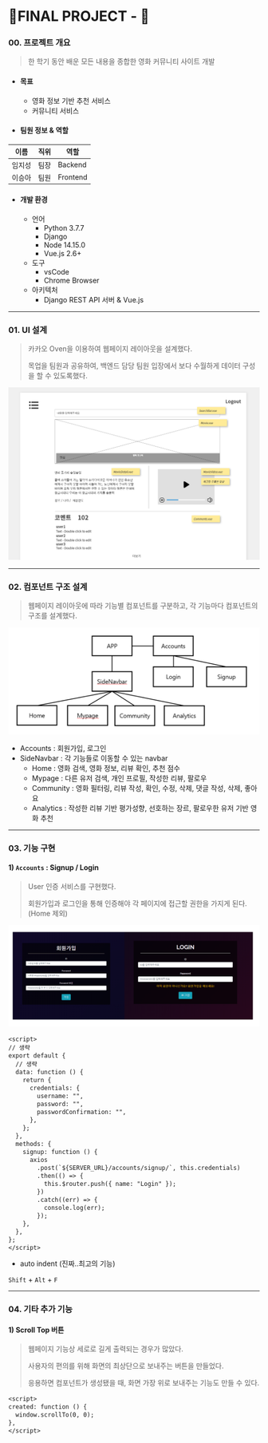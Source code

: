 # 🎇FINAL PROJECT - 🎇

### 00. 프로젝트 개요

> 한 학기 동안 배운 모든 내용을 종합한 영화 커뮤니티 사이트 개발



- #### 목표

  - 영화 정보 기반 추천 서비스 
  - 커뮤니티 서비스

  

- #### 팀원 정보 & 역할

| 이름   | 직위 | 역할     |
| ------ | ---- | -------- |
| 임지성 | 팀장 | Backend  |
| 이승아 | 팀원 | Frontend |



- #### 개발 환경

  - 언어
    - Python 3.7.7
    - Django 
    - Node 14.15.0
    - Vue.js 2.6+
  - 도구
    - vsCode
    - Chrome Browser
  - 아키텍처
    - Django REST API 서버 & Vue.js



---

### 01. UI 설계

> 카카오 Oven을 이용하여 웹페이지 레이아웃을 설계했다. 
>
> 목업을 팀원과 공유하여, 백엔드 담당 팀원 입장에서 보다 수월하게 데이터 구성을 할 수 있도록했다. 

![image-20201119200445724](README.assets/image-20201119200445724.png)

---

### 02. 컴포넌트 구조 설계

> 웹페이지 레이아웃에 따라 기능별 컴포넌트를 구분하고, 각 기능마다 컴포넌트의 구조를 설계했다.

![image-20201126145954973](README.assets/image-20201126145954973.png)

- Accounts : 회원가입, 로그인
- SideNavbar : 각 기능들로 이동할 수 있는 navbar
  - Home : 영화 검색, 영화 정보, 리뷰 확인, 추천 점수
  - Mypage : 다른 유저 검색, 개인 프로필, 작성한 리뷰, 팔로우
  - Community : 영화 필터링, 리뷰 작성, 확인, 수정, 삭제, 댓글 작성, 삭제, 좋아요
  - Analytics : 작성한 리뷰 기반 평가성향, 선호하는 장르, 팔로우한 유저 기반 영화 추천

---

### 03. 기능 구현

#### 1) `Accounts` : Signup / Login

> User 인증 서비스를 구현했다. 
>
> 회원가입과 로그인을 통해 인증해야 각 페이지에 접근할 권한을 가지게 된다. (Home 제외) 
>
> 

![image-20201126151533298](README.assets/image-20201126151533298.png)

```vue
<script>
// 생략
export default {
  // 생략
  data: function () {
    return {
      credentials: {
        username: "",
        password: "",
        passwordConfirmation: "",
      },
    };
  },
  methods: {
    signup: function () {
      axios
        .post(`${SERVER_URL}/accounts/signup/`, this.credentials)
        .then(() => {
          this.$router.push({ name: "Login" });
        })
        .catch((err) => {
          console.log(err);
        });
    },
  },
};
</script>
```



- auto indent (진짜..최고의 기능)

`Shift` + `Alt` + `F`

----

### 04. 기타 추가 기능

#### 1) Scroll Top 버튼

> 웹페이지 기능상 세로로 길게 출력되는 경우가 많았다.
>
> 사용자의 편의를 위해 화면의 최상단으로 보내주는 버튼을 만들었다.  
>
> 응용하면 컴포넌트가 생성됐을 때, 화면 가장 위로 보내주는 기능도 만들 수 있다. 



```vue
<script>
created: function () {
  window.scrollTo(0, 0);
},
</script>
```





#### 